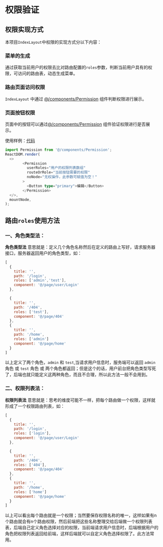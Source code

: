 # 权限验证

## 权限实现方式

本项目`IndexLayout`中权限的实现方式分以下内容：

### 菜单的生成

通过获取当前用户的权限去比对路由配置的`roles`参数，判断当前用户具有的权限，可访问的路由表，动态生成菜单。

### 路由页面访问权限

`IndexLayout` 中通过 [@/components/Permission](https://github.com/lqsong/admin-antd-react/tree/main/src/components/Permission) 组件判断权限进行展示。

### 页面按钮权限

页面中的按钮可以通过[@/components/Permission](https://github.com/lqsong/admin-antd-react/tree/main/src/components/Permission) 组件验证权限进行是否展示。

使用样例：[代码](https://github.com/lqsong/admin-antd-react/tree/main/src/pages/roles/all)

```ts
import Permission from '@/components/Permission';
ReactDOM.render(
  <>
        <Permission
          userRoles="用户的权限列表数组"
          routeOrRole="当前按钮需要的权限"
          noNode="无权操作，此参数可赋值为空！"
        >
          <Button type="primary">编辑</Button>
        </Permission>
  </>,
  mountNode,
);
```

## 路由`roles`使用方法

### 一、角色类型法：

**角色类型法** 意思就是：定义几个角色名称然后在定义的路由上写好，请求服务器接口，服务器返回用户的角色类型，如：

```js
[
  {
    title: '',
    path: '/login',
    roles: ['admin','test'],
    component: '@/page/user/Login'   
  },

  {
    title: '',
    path: '/404',
    roles: ['test'],
    component: '@/page/404'   
  },
  {
    title: '',
    path: '/home',
    roles: ['admin']
    component: '@/page/home'   
  }
]
```
以上定义了两个角色，`admin` 和 `test`,当请求用户信息时，服务端可以返回 `admin` 角色 或 `test` 角色 或 两个角色都返回；但是这个的话，用户前台把角色类型写死了，后端也就只能定义这两种角色，而且不合理，所以此方法一般不会用到。


### 二、权限列表法：

**权限列表法** 意思就是：思考的维度可能不一样，把每个路由做一个权限，这样就形成了一个权限路由列表，如：

```js
[
  {
    title: '',
    path: '/login',
    roles: ['login'],
    component: '@/page/user/Login'   
  },

  {
    title: '',
    path: '/404',
    roles: ['404'],
    component: '@/page/404'   
  },
  {
    title: '',
    path: '/home',
    roles: ['home']
    component: '@/page/home'   
  }
]
```
以上可以看出每个路由就是一个权限；当然要保存权限名称的唯一，这样如果有n个路由就会有n个路由权限，然后前端把这些名称整理交给后端做一个权限列表表，后端自己定义角色选择对应的权限，当前端请求用户信息时，后端根据用户的角色把权限列表返回给前端，这样后端就可以自定义角色选择权限了。此方法常用。


